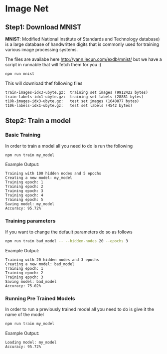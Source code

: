 # Image Net

## Step1: Download MNIST

**MNIST**: Modified National Institute of Standards and Technology database) is a large database of handwritten digits that is commonly used for training various image processing systems.

The files are availabe here http://yann.lecun.com/exdb/mnist/ but we have a script in runnable that will fetch them for you :)

```bash
npm run mnist
```

This will download thef following files

```
train-images-idx3-ubyte.gz:  training set images (9912422 bytes)
train-labels-idx1-ubyte.gz:  training set labels (28881 bytes)
t10k-images-idx3-ubyte.gz:   test set images (1648877 bytes)
t10k-labels-idx1-ubyte.gz:   test set labels (4542 bytes)
```

## Step2: Train a model

### Basic Training

In order to train a model all you need to do is run the following

```bash
npm run train my_model
```

Example Output:

```
Training with 100 hidden nodes and 5 epochs
Creating a new model: my_model
Training epoch: 1
Training epoch: 2
Training epoch: 3
Training epoch: 4
Training epoch: 5
Saving model: my_model
Accuracy: 95.72%
```

### Training parameters

If you want to change the default parameters do so as follows

```bash
npm run train bad_model -- --hidden-nodes 20 --epochs 3
```

Example Output:

```
Training with 20 hidden nodes and 3 epochs
Creating a new model: bad_model
Training epoch: 1
Training epoch: 2
Training epoch: 3
Saving model: bad_model
Accuracy: 75.02%
```

### Running Pre Trained Models

In order to run a previously trained model all you need to do is give it the name of the model

```bash
npm run train my_model
```

Example Output:

```
Loading model: my_model
Accuracy: 95.72%
```
